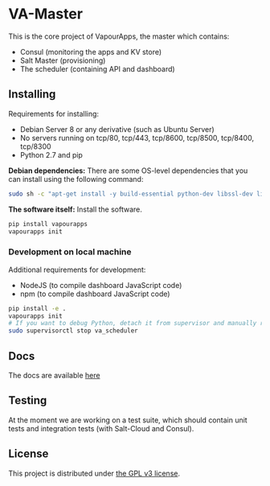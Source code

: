 # VA-Master
This is the core project of VapourApps, the master which contains:
* Consul (monitoring the apps and KV store)
* Salt Master (provisioning)
* The scheduler (containing API and dashboard)

## Installing
Requirements for installing:
* Debian Server 8 or any derivative (such as Ubuntu Server)
* No servers running on tcp/80, tcp/443, tcp/8600, tcp/8500, tcp/8400, tcp/8300
* Python 2.7 and pip

**Debian dependencies:** There are some OS-level dependencies that you can install
using the following command:

```bash
sudo sh -c "apt-get install -y build-essential python-dev libssl-dev libffi-dev libzmq3 libzmq-dev unzip supervisor && curl https://releases.hashicorp.com/consul/0.7.0/consul_0.7.0_linux_amd64.zip > consul.zip && unzip -d /usr/lib -o consul.zip consul"
```

**The software itself:** Install the software.

```bash
pip install vapourapps
vapourapps init
```

### Development on local machine
Additional requirements for development:
* NodeJS (to compile dashboard JavaScript code)
* npm (to compile dashboard JavaScript code)

```bash
pip install -e .
vapourapps init
# If you want to debug Python, detach it from supervisor and manually run code
sudo supervisorctl stop va_scheduler
```

## Docs

The docs are available [here](docs/)

## Testing
At the moment we are working on a test suite, which should contain unit tests and integration tests (with Salt-Cloud and Consul).

## License
This project is distributed under [the GPL v3 license](http://www.gnu.org/licenses/gpl-3.0.en.html).
